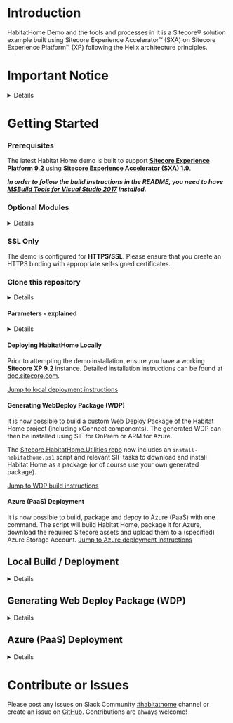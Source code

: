 # Introduction 
HabitatHome  Demo and the tools and processes in it is a Sitecore&reg; solution example built using Sitecore Experience Accelerator&trade; (SXA) on Sitecore Experience Platform&trade; (XP)  following the Helix architecture principles.


# Important Notice
<details>
## Is Habitat Home a starter kit or template solution?

No. You should not clone this repository for the purposes of starting a new Sitecore project. There are other community solutions which can be used as a starter for Helix-based Sitecore implementations. Habitat Home is intended as a **demo site demonstrating the full Sitecore platform capabilities and development best practices**.

## Is Habitat Home supported by Sitecore?

Sitecore maintains the Habitat Home example, but Habitat Home code is not supported by Sitecore Product Support Services. Please do not submit support tickets regarding Habitat.

## How can I get help with Habitat Home?

For usage questions regarding Habitat Home, installation or code, please use [Sitecore Stackexchange](https://sitecore.stackexchange.com/) or [#habitathome](https://sitecorechat.slack.com/messages/CASEB5M38) on [Sitecore Community Slack](https://www.akshaysura.com/2015/10/27/how-to-join-sitecore-slack-community-chat/). 

You can use GitHub to submit [bug reports](https://github.com/Sitecore/Sitecore.HabitatHome.Platform/issues/new?template=bug_report.md) or [feature requests](https://github.com/Sitecore/Sitecore.HabitatHome.Platform/issues/new?template=feature_request.md) for Habitat Home. Please do not submit usage questions via GitHub.

### License
Please read the LICENSE carefully prior to using the code in this repository. 
 
### Support

The code, samples and/or solutions provided in this repository are ***unsupported by Sitecore PSS***. Support is provided on a best-effort basis via GitHub issues or Slack #habitathome (see end of README for additional information).

It is assumed that you already have a working instance of Sitecore XP and all prerequisites prior to installing the demo. Support for **product installation** issues should be directed to relevant Community channels or through regular Sitecore support channels. 

### Warranty

The code, samples and/or solutions provided in this repository are for example purposes only and **without warranty (expressed or implied)**. The code has not been extensively tested and is not guaranteed to be bug free.  
</details>

# Getting Started

### Prerequisites

The latest Habitat Home demo is built to support **[Sitecore Experience Platform 9.2](https://dev.sitecore.net/Downloads/Sitecore_Experience_Platform/92/Sitecore_Experience_Platform_92_Initial_Release.aspx)** using **[Sitecore Experience Accelerator (SXA) 1.9](https://dev.sitecore.net/Downloads/Sitecore_Experience_Accelerator/19/Sitecore_Experience_Accelerator_190.aspx)**.

***In order to follow the build instructions in the README, you need to have [MSBuild Tools for Visual Studio 2017](https://visualstudio.microsoft.com/downloads/#build-tools-for-visual-studio-2017) installed.***
### Optional Modules
<details>
	
In addition to base XP 9.2 with SXA, the following optional modules are required to enable additional demo functionality:

- ***Optional Modules***
The following optional modules enable synchronization with Dynamics CRM or Salesforce CRM (relevant account required)
  -  Base Data Exchange Framework modules
	  -  [Data Exchange Framework v2.1.0](https://dev.sitecore.net/~/media/C10E96CD1EAC46C49C957D5C3445BFB2.ashx) on [dev.sitecore.com](https://dev.sitecore.net/Downloads/Data_Exchange_Framework/2x/Data_Exchange_Framework_210.aspx) as well as relevant Providers on same page
		- [Sitecore Provider for Data Exchange Framework 2.1.0](https://dev.sitecore.net/~/media/D80B9AE68C71473E895608806A764332.ashx)
		- [SQL Provider for Data Exchange Framework 2.1.0](https://dev.sitecore.net/~/media/52203CC3ADCD4668AF0D7568EF65A7BD.ashx)
		- [xConnect Provider for Data Exchange Framework 2.1.0](https://dev.sitecore.net/~/media/678E59D0B92C4F20B0025730958A15A0.ashx) 
	  - Dynamics-specific modules
		  - Data Exchange Framework 2.1.0 Dynamics Connectors on [dev.sitecore.com](https://dev.sitecore.net/Downloads/Dynamics_CRM_Connect/2x/Sitecore_Connect_for_Microsoft_Dynamics_365_for_Sales_210.aspx)
		- [Microsoft Dynamics 365 for Sales Provider for Data Exchange Framework 2.1.0](https://dev.sitecore.net/~/media/5F22998E037C4F0E9A951D811F67A424.ashx)
		- [Sitecore Connect for Microsoft Dynamics 365 for Sales 2.1.0](https://dev.sitecore.net/~/media/E1A8A968BEE347BA81255ADB132FD480.ashx)
	  - Salesforce-specific modules
		  - Sitecore Connect for Salesforce CRM 2.0.1 on [dev.sitecore.com](https://dev.sitecore.net/Downloads/Salesforce_Connect/2x/Sitecore_Connect_for_Salesforce_CRM_201.aspx)
			  - [Salesforce CRM Provider for Data Exchange Framework 2.1.0](https://dev.sitecore.net/Downloads/Salesforce_Connect/2x/Sitecore_Connect_for_Salesforce_CRM_210.aspx#)
			  - [Sitecore Connect for Salesforce CRM 2.1.0](https://dev.sitecore.net/Downloads/Salesforce_Connect/2x/Sitecore_Connect_for_Salesforce_CRM_210.aspx#)

</details>

### SSL Only
The demo is configured for **HTTPS/SSL**. Please ensure that you create an HTTPS binding with appropriate self-signed certificates.
### Clone this repository
<details>

Clone the Sitecore.HabitatHome.Platform repository locally - defaults are configured for **C:\Projects\Sitecore.HabitatHome.Platform**. 


- Clone 
-- **https**:	`git clone https://github.com/Sitecore/Sitecore.HabitatHome.Platform.git` 
-- **ssh**:		`git clone git@github.com:Sitecore/Sitecore.HabitatHome.Platform.git`
</details>

#### Parameters - explained
<details>
The following is a list of default values / assumptions for settings (`cake-config.json`)

|Parameter                                  | Description 														| Default Value 
|-------------------------------------------|----------------------------------|-------------------------------------------------------
| ProjectFolder         | Location of Sitecore.HabitatHome.Platform project 									| c:\projects\Sitecore.HabitatHome.Platform |
| Website Root			|	Location of IIS Website Root														|	c:\\inetpub\\wwwroot\\habitathome.dev.local
| XConnect Root 		| Location of IIS xConnect Site Root 													| C:\\Inetpub\\wwwroot\\habitathome_xconnect.dev.local\\
| Instance Url 			| Url of site 																			| https://habitathome.dev.local/
| BuildConfiguration 	| 'Debug/Release' point to NuGet, 'Local' copies DLLs from an existing installation 	| Debug
| DeploymentTarget  	| Local/OnPrem/Azure - see below for details 											| Local
| DeployFolder 			| Used for WDP generation and Azure deployments 										| C:\\deploy
| Version 				| Version of Sitecore being targeted. Must match official 3-digit version 				| 9.2.0
| Topology 				| Target topology for WDP creation and Azure deployment. Values are single or scaled 	| single
| CDN 					| Content Delivery Network enabled (true/false). Used only when deploying to Azure 		| false

**DeploymentTarget:**
- **Local**: Set to deploy the site to the local Sitecore instance
	- Ignored when calling Build-WDP target where OnPrem is assumed
- **OnPrem**: Used when generating a WDP. Targets the WDP for OnPrem transforms (a.k.a. not Azure)
- **Azure**: Used when deploying to Azure or generating WDPs which target Azure PaaS deployments
</details>

#### Deploying HabitatHome Locally
Prior to attempting the demo installation, ensure you have a working **Sitecore XP 9.2** instance. Detailed installation instructions can be found at [doc.sitecore.com](https://dev.sitecore.net/Downloads/Sitecore_Experience_Platform/92/Sitecore_Experience_Platform_92_Initial_Release.aspx).

[Jump to local deployment instructions](#localInstallation) 
#### Generating WebDeploy Package (WDP)
It is now possible to build a custom Web Deploy Package of the Habitat Home project (including xConnect components). The generated WDP can then be installed using SIF for OnPrem or ARM for Azure. 

The [Sitecore.HabitatHome.Utilities repo](https://github.com/sitecore/sitecore.habitathome.utilities) now includes an `install-habitathome.ps1` script and relevant SIF tasks to download and install Habitat Home as a package (or of course use your own generated package).

[Jump to WDP build instructions](#wdp)

#### Azure (PaaS) Deployment
It is now possible to build, package and depoy to Azure (PaaS) with one command. The script will build Habitat Home, package it for Azure, download the required Sitecore assets and upload them to a (specified) Azure Storage Account.
[Jump to Azure deployment instructions](#azure)


<a name="localInstallation"></a>
## Local Build / Deployment
<details>
#### The hostname habitathome.dev.local is used in the SXA Hostname (Site Grouping). 

If you do not use habitathome.dev.local you will need to modify the Host Name in 
`/sitecore/content/Habitat SXA Sites/Habitat Home/Settings/Site Grouping/Habitat Home` after successfully deploying the site.
The Habitat Home site will not respond / render correctly until this value is modified. 

If you do **not want to use the default settings**, you need to adjust the appropriate values in `cake-config.json` file based on the values described earlier.

The cake script will automatically create a publishSettings.targets.user file with the value of the InstanceUrl specified in the cake-config.json file.

## Installation:

All installation instructions assume using **PowerShell 5.1** in _**administrative**_ mode.


### 1. Deploy Sitecore.HabitatHome.Platform

#### *IMPORTANT: Publish Sitecore Instance after installing all required and optional modules BEFORE trying to deploy Habitat Home*

From the root of the solution

- Run **`.\build.ps1`**
	- Notes:
		- If the deployment fails at `Sync-Unicorn` or `Deploy-EXM-Campaigns` step, evaluate and fix the error (if any) and then run `.\build.ps1 -Target "Post-Deploy"`.


### 2. Validating deployment

1. Browse to https://habitathome.dev.local (or whatever hostname you selected)
	1. You should see the Habitat Home landing page with a full-width carousel
	2. If you do not see the full-width carousel and instead see the initial Sitecore default landing page, ensure that your Host Name was configured correctly in `/sitecore/content/Habitat SXA Sites/Habitat Home/Settings/Site Grouping/Habitat Home` and that the site has published successfully 


## Additional Settings
### 1. Disable Unicorn Serialization
When Unicorn is active, the Content Editor will display warnings that certain items are controlled by Unicorn. If you wish to disable Unicorn serialization, open the Web.config file in your webroot and update the following appSetting

    <add key="unicorn:define" value="Off"/>
This appSetting is `On` by default. Setting it to `Off` ensures that none of the Unicorn serialization configuration files are loaded.
</details>


<a name="wdp"></a>
## Generating Web Deploy Package (WDP)
<details>
CakeBuild (```build.cake```) contains tasks to build and package Habitat Home for use either OnPrem or in Azure PaaS. The settings in the cake-config.json file drive the packaging behaviour.

The process of creating a WDP of Habitat Home and its xConnect project is quite simple. The build process requires dev.sitecore.com credentials since it has a dependency on Sitecore Azure Toolkit and it will download and extract it automatically.

A few settings are important in the `cake-config.json` file:
- **DeploymentTarget**: Set to **OnPrem** for deploying locally or in Azure IaaS. Set to **Azure** for PaaS deployments
- **DeployFolder**: Temporary location where work will be performed. Defaults to c:\deploy	
- **Version**:	Version of Sitecore being targeted. Must match official 3-digit version	9.2.0 and of course the Habitat Home target version you're working with.
- **Topology**: Values are **single** (XP0/XPSingle) or **scaled** (XP1/XPScaled)
- **CDN**: Configure the WDP to support Content Delivery Network (**true/false**). Used only when deploying to Azure.

Once you got the settings just right, you can call the cake build script and pass it in the correct target and your dev.sitecore.net credentials (either at command line or as a user environment variable).

```.\build.ps1 -Target Build-WDP -ScriptArgs --DEV_SITECORE_USERNAME=your_e-mail, --DEV_SITECORE_PASSWORD=YourPassword```
> if you've set DEV_SITECORE_USERNAME and DEV_SITECORE_PASSWORD as environment variables you can omit them from the command line.

Once the process completes, you should have WDPs for HabitatHome as well as xConnect in `<DeployFolder>\9.2.0\XPSingle\assets\HabitatHome\WDPWorkFolder\WDP` and `<DeployFolder>\9.2.0\XPSingle\assets\xConnect\WDPWorkFolder\WDP`

You can then install these WDPs using SIF. An [example script](https://github.com/Sitecore/Sitecore.HabitatHome.Utilities/blob/master/XP/install/install-habitathome.ps1) already exists in the [HabitatHome.Utilities](https://github.com/Sitecore/Sitecore.HabitatHome.Utilities/tree/master) repo
</details>

<a name="azure"></a>
## Azure (PaaS) Deployment
<details>
This is probably the most comprehensive script which makes getting your own version. Once your variables are set and your Azure Service Principal is created, you can deploy Habitat Home to Azure PaaS in a single command.

### One-time step

### 1. Create an Azure Service Principal
> Only needs to be created once

In order for the upload and deployment process to authenticate to your Azure tenant you will need to provide a Service principal using password-based authentication, and its related information.

This is best done from Azure's CLI: [Azure CLI Documentation](https://docs.microsoft.com/en-us/azure/cloud-shell/quickstart)

Run the following, replacing *ServicePrincipalName* and *PASSWORD* with your own values:

`az ad sp create-for-rbac --name ServicePrincipalName --password PASSWORD`

This will return the following:

```json
{
  "appId": "APP_ID",
  "displayName": "ServicePrincipalName",
  "name": "http://ServicePrincipalName",
  "password": ...,
  "tenant": "XXXXXXXX-XXXX-XXXX-XXXX-XXXXXXXXXXXX"
}
```

The `appId`, `password`, and `tenant` values will be required later so make sure to record them!

[Create a Service Principal Documentation](https://docs.microsoft.com/en-us/cli/azure/create-an-azure-service-principal-azure-cli?view=azure-cli-latest)

### 2. Setting up the parameters

In the Azure/XP or XPSingle folders there is an `azureuser-config.json.example` file. Make a copy of that file and remove the .example extension.

Set the following values in the `XP\azureuser-config.json` *(scaled topology)* or `XPSingle\azureuser-config.json` *(single topology)* in  based on your needs:

|Parameter                                  | Description
|-------------------------------------------|---------------------------------------------------------------------------------------------
| azureSubscriptionName                     | The name or id of the Azure subscription. Can be found under the "Subscriptions" Dashboard
| tenantId                                  | Also called a DirectoryId. Can be found in the "Azure Active Directoy" Dashboard under Manage -> Properties
| applicationId                             | appId of the Service Principal *(Created in previous step)*
| applicationPassword                       | the Service Principal password *(Created in previous step)*
| AzureDeploymentID                         | The Resource Group name in azure that Habitat will be deployed to. If the group does not exist it will be created.
| AzureRegion                               | The Geographic Azure Location of the Deployment [Azure Locations](https://azure.microsoft.com/en-us/global-infrastructure/locations/)
| XConnectCertfilePath                      | xConnect Certificate Path. **This will be auto generated if left blank.**
| XConnectCertificatePassword               | xConnect Certificate Password. Defaults to 'secret' if this and *XConnectCertfilePath* is left blank.
| SitecoreLoginAdminPassword                | Sitecore Administrator Password (8 Character Minimum)
| SitecoreLicenseXMLPath                    | Sitecore license.xml Path
| SqlServerLoginAdminAccount                | SQL Server Administrator Username (SA is not a valid admin name for Azure SQL)
| SqlServerLoginAdminPassword               | SQL Server Administrator Password
| containerName                             | name of the Azure container. This will be auto generated if left blank. Defaults to 'hh-toolkit'
| storageAccountName                        | name of the Azure Storage Account. This will be auto generated if left blank. By default *AzureDeploymentID + Random Number*
| ArmTemplateUrl                            | Azure SAS URL of the azuredeploy.json. This will be auto generated if left blank.
| templatelinkAccessToken                   | Azure SAS token for the container. This will be auto generated if left blank.

### 3. Deploy

Once you got the settings just right, you can call the cake build script and pass it in the correct target and your dev.sitecore.net credentials (either at command line or as a user environment variable).

```.\build.ps1 -Target Default-Azure -ScriptArgs --DEV_SITECORE_USERNAME=your_e-mail, --DEV_SITECORE_PASSWORD=YourPassword```
> if you've set DEV_SITECORE_USERNAME and DEV_SITECORE_PASSWORD as environment variables you can omit them from the command line.

Once the process completes, you should have a single or scaled deployment to Azure (AzureDeploymentID is the resource group name).

#### Azure Deployment - Process Explained

The Azure deployment scripts will perform the following tasks, in one single command:
1. Compile Habitat Home solution
1. Generate a WDP based on the topology and DeploymentTarget
1. Download all Sitecore assets and optional modules required for a depoyment based on topology (stores them in *DeployFolder*)
2. Downloads relevant ARM templates from [GitHub](https://github.com/Sitecore/Sitecore-Azure-Quickstart-Templates), applies necessary transformations and uploads them to your specified storage account.
3. Uploads all assets (Sitecore, modules and Habitat Home) to storage account (only if missing or newer)
4. Creates the Deployment
5. Executes postSteps

# Scaling down - IMPORTANT
During the deployment process, certain infrastructure pieces are scaled up to ensure an efficient deployment. These are generally more costly and can be scaled down since they don't need to be so large.

A [scale-down](https://github.com/Sitecore/Sitecore.HabitatHome.Platform/blob/master/Azure/HelperScripts/Azure-Scaledown.ps1) script is available. It currently only supports the App Service plans but there is a commented out section for scaling down the databases. 

Alternatively this can be done directly from the Azure Portal. 

### Assets.json
Only alter these attributes as instructed, the build/deploy process relies on several of these parameters and are maintained by the repository maintainers.

|Parameter                                  | Description
|-------------------------------------------|---------------------------------------------------------------------------------------------
| id                                        | short-name
| name                                      | long-name
| isGroup                                   | denotes if the asset is a collection of modules.
| fileName                                  | Exact default filename
| url                                       | download link
| extract                                   | instructs the script that a zip file should be extracted. It will extract it to deploy/assets/name of asset
| isWdp                                     | asset is already a scwdp (this is false for "Sitecore Experience Platform" as the file decalred in the asset.json is a .zip)
| convertToWdp                              | asset needs to be converted to an scwdp
| uploadToAzure                             | asset should be uploaded to Azure. if isGroup is true, will upload the assetes in the modules parameter.
| install                                   | asset should be downloaded and installed (the only asset this currently functions with is DEF)
| source                                    | download source, sitecore or github have specific requirements for downloading (e.g. credentials )
| modules                                   | list modules for groups
</details>

# Contribute or Issues
Please post any issues on Slack Community [#habitathome](https://sitecorechat.slack.com/messages/habitathome/) channel or create an issue on [GitHub](https://github.com/Sitecore/Sitecore.HabitatHome.Platform/issues). Contributions are always welcome!